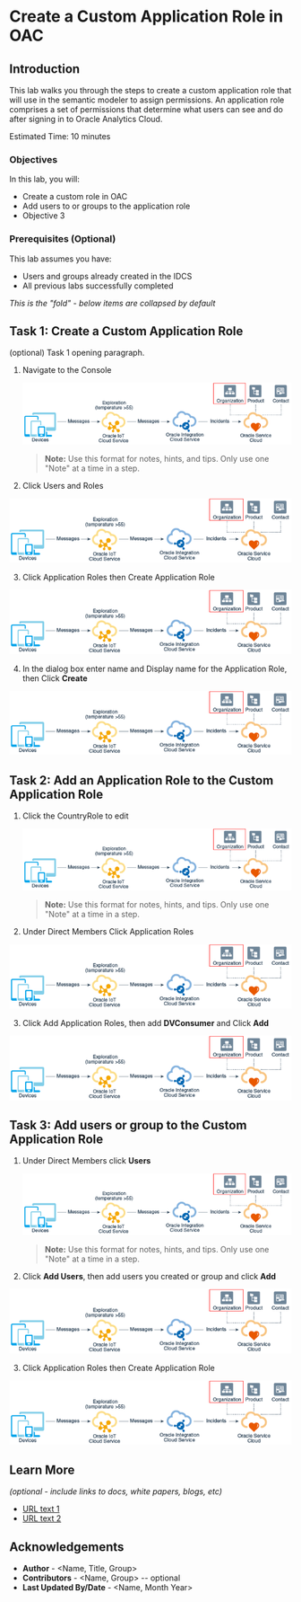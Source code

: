 # Create a Custom Application Role in OAC

## Introduction

This lab walks you through the steps to create a custom application role that will use in the semantic modeler to assign permissions. An application role comprises a set of permissions that determine what users can see and do after signing in to Oracle Analytics Cloud.

Estimated Time: 10 minutes

### Objectives

In this lab, you will:
* Create a custom role in OAC
* Add users to or groups to the application role
* Objective 3

### Prerequisites (Optional)

This lab assumes you have:
* Users and groups already created in the IDCS
* All previous labs successfully completed


*This is the "fold" - below items are collapsed by default*

## Task 1: Create a Custom Application Role

(optional) Task 1 opening paragraph.

1. Navigate to the Console

	![Image alt text](images/sample1.png)

	> **Note:** Use this format for notes, hints, and tips. Only use one "Note" at a time in a step.

2. Click Users and Roles

  ![Image alt text](images/sample1.png)

3. Click Application Roles then Create Application Role

  ![Image alt text](images/sample1.png)


4. In the dialog box enter name and Display name for the Application Role, then Click **Create**

  ![Image alt text](images/sample1.png)


## Task 2: Add an Application Role to the Custom Application Role

1. Click the CountryRole to edit

	![Image alt text](images/sample1.png)

	> **Note:** Use this format for notes, hints, and tips. Only use one "Note" at a time in a step.

2. Under Direct Members Click Application Roles

  ![Image alt text](images/sample1.png)

3. Click Add Application Roles, then add **DVConsumer** and Click **Add**

  ![Image alt text](images/sample1.png)  

## Task 3: Add users or group to the Custom Application Role

1. Under Direct Members click **Users**

	![Image alt text](images/sample1.png)

	> **Note:** Use this format for notes, hints, and tips. Only use one "Note" at a time in a step.

2. Click **Add Users**, then add users you created or group and click **Add**

  ![Image alt text](images/sample1.png)

3. Click Application Roles then Create Application Role

  ![Image alt text](images/sample1.png)


## Learn More

*(optional - include links to docs, white papers, blogs, etc)*

* [URL text 1](http://docs.oracle.com)
* [URL text 2](http://docs.oracle.com)

## Acknowledgements
* **Author** - <Name, Title, Group>
* **Contributors** -  <Name, Group> -- optional
* **Last Updated By/Date** - <Name, Month Year>
